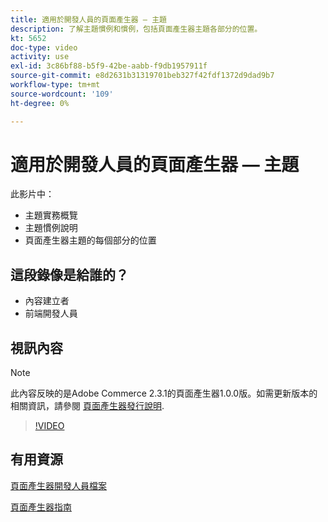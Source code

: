 ```yaml
---
title: 適用於開發人員的頁面產生器 — 主題
description: 了解主題慣例和慣​例，包括頁面產生器主題各部分的位置。
kt: 5652
doc-type: video
activity: use
exl-id: 3c86bf88-b5f9-42be-aabb-f9db1957911f
source-git-commit: e8d2631b31319701beb327f42fdf1372d9dad9b7
workflow-type: tm+mt
source-wordcount: '109'
ht-degree: 0%

---
```


# 適用於開發人員的頁面產生器 — 主題

此影片中：

- 主題實務概覽
- 主題慣例說&#x200B;明
- 頁面產生器主題的每個部分的位置&#x200B;

## 這段錄像是給誰的？

- 內容建立者
- 前端開發人員

## 視訊內容

>[!NOTE]
>
>此內容反映的是Adobe Commerce 2.3.1的頁面產生器1.0.0版。如需更新版本的相關資訊，請參閱 [頁面產生器發行說明](https://experienceleague.adobe.com/docs/commerce-admin/page-builder/release-notes.html).

>[!VIDEO](https://video.tv.adobe.com/v/35711?quality=12&learn=on)

## 有用資源

[頁面產生器開發人員檔案](https://developer.adobe.com/commerce/frontend-core/page-builder/)

[頁面產生器指南](https://experienceleague.adobe.com/docs/commerce-admin/page-builder/introduction.html)
